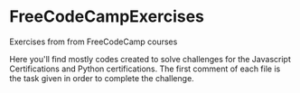# FreeCodeCampExercises
Exercises from from FreeCodeCamp courses 

Here you'll find mostly codes created to solve challenges for the Javascript Certifications and Python certifications.
The first comment of each file is the task given in order to complete the challenge.
